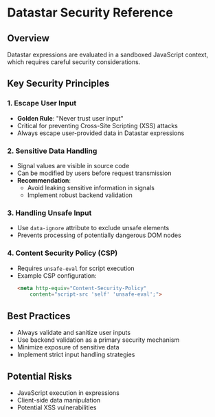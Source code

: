 <!-- Source: https://data-star.dev/reference/security -->

# Datastar Security Reference

## Overview
Datastar expressions are evaluated in a sandboxed JavaScript context, which requires careful security considerations.

## Key Security Principles

### 1. Escape User Input
- **Golden Rule**: "Never trust user input"
- Critical for preventing Cross-Site Scripting (XSS) attacks
- Always escape user-provided data in Datastar expressions

### 2. Sensitive Data Handling
- Signal values are visible in source code
- Can be modified by users before request transmission
- **Recommendation**:
  - Avoid leaking sensitive information in signals
  - Implement robust backend validation

### 3. Handling Unsafe Input
- Use `data-ignore` attribute to exclude unsafe elements
- Prevents processing of potentially dangerous DOM nodes

### 4. Content Security Policy (CSP)
- Requires `unsafe-eval` for script execution
- Example CSP configuration:
  ```html
  <meta http-equiv="Content-Security-Policy"
      content="script-src 'self' 'unsafe-eval';">
  ```

## Best Practices
- Always validate and sanitize user inputs
- Use backend validation as a primary security mechanism
- Minimize exposure of sensitive data
- Implement strict input handling strategies

## Potential Risks
- JavaScript execution in expressions
- Client-side data manipulation
- Potential XSS vulnerabilities